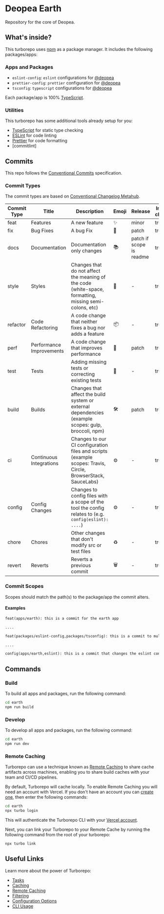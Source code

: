# Deopea Earth

Repository for the core of Deopea.

## What's inside?

This turborepo uses [npm](https://www.npmjs.com/) as a package manager. It includes the following packages/apps:

### Apps and Packages

- `eslint-config`: `eslint` configurations for [@deopea](https://github.com/deopea)
- `prettier-config`: `prettier` configuration for [@deopea](https://github.com/deopea)
- `tsconfig`: `typescript` configurations for [@deopea](https://github.com/deopea)

Each package/app is 100% [TypeScript](https://www.typescriptlang.org/).

### Utilities

This turborepo has some additional tools already setup for you:

- [TypeScript](https://www.typescriptlang.org/) for static type checking
- [ESLint](https://eslint.org/) for code linting
- [Prettier](https://prettier.io) for code formatting
- [commitlint]

## Commits

This repo follows the [Conventional Commits](https://www.conventionalcommits.org/en/v1.0.0/) specification.

### Commit Types

The commit types are based on [Conventional Changelog Metahub](https://github.com/pvdlg/conventional-changelog-metahub).

| Commit Type | Title                    | Description                                                                                                 | Emoji | Release                  | Include in changelog |
| ----------- | ------------------------ | ----------------------------------------------------------------------------------------------------------- | ----- | ------------------------ | -------------------- |
| feat        | Features                 | A new feature                                                                                               | ✨    | minor                    | true                 |
| fix         | Bug Fixes                | A bug Fix                                                                                                   | 🐛    | patch                    | true                 |
| docs        | Documentation            | Documentation only changes                                                                                  | 📚    | patch if scope is readme | true                 |
| style       | Styles                   | Changes that do not affect the meaning of the code (white-space, formatting, missing semi-colons, etc)      | 💎    | -                        | true                 |
| refactor    | Code Refactoring         | A code change that neither fixes a bug nor adds a feature                                                   | 📦    | -                        | true                 |
| perf        | Performance Improvements | A code change that improves performance                                                                     | 🚀    | patch                    | true                 |
| test        | Tests                    | Adding missing tests or correcting existing tests                                                           | 🚨    | -                        | true                 |
| build       | Builds                   | Changes that affect the build system or external dependencies (example scopes: gulp, broccoli, npm)         | 🛠    | patch                    | true                 |
| ci          | Continuous Integrations  | Changes to our CI configuration files and scripts (example scopes: Travis, Circle, BrowserStack, SauceLabs) | ⚙️    | -                        | true                 |
| config      | Config Changes           | Changes to config files with a scope of the tool the config relates to (e.g. `config(eslint): ....`)        | ⚙️    | -                        | true                 |
| chore       | Chores                   | Other changes that don't modify src or test files                                                           | ♻️    | -                        | true                 |
| revert      | Reverts                  | Reverts a previous commit                                                                                   | 🗑    | -                        | true                 |

### Commit Scopes

Scopes should match the path(s) to the package/app the commit alters.

#### Examples

```markdown
feat(apps/earth): this is a commit for the earth app

....

feat(packages/eslint-config,packages/tsconfig): this is a commit to multiple packages (multi-scoped commits should be avoided when possible)

....

config(apps/earth,eslint): this is a commit that changes the eslint config for the earth app
```

## Commands

### Build

To build all apps and packages, run the following command:

```sh
cd earth
npm run build
```

### Develop

To develop all apps and packages, run the following command:

```sh
cd earth
npm run dev
```

### Remote Caching

Turborepo can use a technique known as [Remote Caching](https://turbo.build/repo/docs/core-concepts/remote-caching) to share cache artifacts across machines, enabling you to share build caches with your team and CI/CD pipelines.

By default, Turborepo will cache locally. To enable Remote Caching you will need an account with Vercel. If you don't have an account you can [create one](https://vercel.com/signup), then enter the following commands:

```sh
cd earth
npx turbo login
```

This will authenticate the Turborepo CLI with your [Vercel account](https://vercel.com/docs/concepts/personal-accounts/overview).

Next, you can link your Turborepo to your Remote Cache by running the following command from the root of your turborepo:

```sh
npx turbo link
```

## Useful Links

Learn more about the power of Turborepo:

- [Tasks](https://turbo.build/repo/docs/core-concepts/monorepos/running-tasks)
- [Caching](https://turbo.build/repo/docs/core-concepts/caching)
- [Remote Caching](https://turbo.build/repo/docs/core-concepts/remote-caching)
- [Filtering](https://turbo.build/repo/docs/core-concepts/monorepos/filtering)
- [Configuration Options](https://turbo.build/repo/docs/reference/configuration)
- [CLI Usage](https://turbo.build/repo/docs/reference/command-line-reference)
